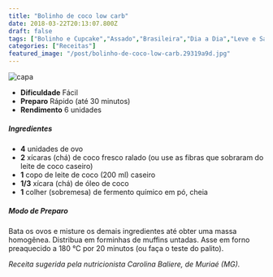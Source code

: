 ```yaml
---
title: "Bolinho de coco low carb"
date: 2018-03-22T20:13:07.800Z
draft: false
tags: ["Bolinho e Cupcake","Assado","Brasileira","Dia a Dia","Leve e Saudável","receita saudável","Receitas","Receitas com frutas","Receitas rápidas"]
categories: ["Receitas"]
featured_image: "/post/bolinho-de-coco-low-carb.29319a9d.jpg"
---
```


![capa](/post/bolinho-de-coco-low-carb.29319a9d.jpg)

*   **Dificuldade** Fácil
*   **Preparo** Rápido (até 30 minutos)
*   **Rendimento** 6 unidades

##### Ingredientes

*   **4** unidades de ovo
*   **2** xícaras (chá) de coco fresco ralado (ou use as fibras que sobraram do leite de coco caseiro)
*   **1** copo de leite de coco (200 ml) caseiro
*   **1/3** xícara (chá) de óleo de coco
*   **1** colher (sobremesa) de fermento químico em pó, cheia

##### Modo de Preparo

Bata os ovos e misture os demais ingredientes até obter uma massa homogênea. Distribua em forminhas de muffins untadas. Asse em forno preaquecido a 180 °C por 20 minutos (ou faça o teste do palito).

_Receita sugerida pela nutricionista Carolina Baliere, de Muriaé (MG)._
